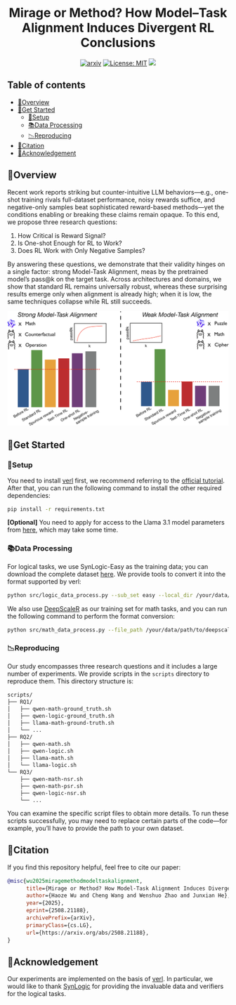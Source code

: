 <div align="center">
    <h1>Mirage or Method? How Model–Task Alignment Induces Divergent RL Conclusions</h1>


[![arxiv](https://img.shields.io/badge/Arxiv-2508.21188-b31b1b.svg?logo=arXiv)](https://arxiv.org/abs/2508.21188) [![License: MIT](https://img.shields.io/badge/License-MIT-green.svg)](https://opensource.org/licenses/MIT) ![](https://img.shields.io/github/last-commit/hkust-nlp/model-task-align-rl?color=blue)
</div>


## Table of contents

- [🌟Overview](#overview)
- [👀Get Started](#Get-Started)
  - [🔧Setup](#Setup)
  - [📚Data Processing](#Data-Processing)
  - [📉Reproducing](#Reproducing)
- [🚩Citation](#Citation)
- [🌻Acknowledgement](#Acknowledgement)

## 🌟Overview

Recent work reports striking but counter-intuitive LLM behaviors—e.g., one-shot training rivals full-dataset performance, noisy rewards suffice, and negative-only samples beat sophisticated reward-based methods—yet the conditions enabling or breaking these claims remain opaque. To this end, we propose three research questions:

1. How Critical is Reward Signal?
2. Is One-shot Enough for RL to Work?
3. Does RL Work with Only Negative Samples?

By answering these questions, we demonstrate that their validity hinges on a single factor: strong Model-Task Alignment, meas by the pretrained model’s pass@k on the target task. Across architectures and domains, we show that standard RL remains universally robust, whereas these surprising results emerge only when alignment is already high; when it is low, the same techniques collapse while RL still succeeds.

<div align="center">
    <img src="assets/overview.png">
</div>

## 👀Get Started

### 🔧Setup

You need to install [verl](https://github.com/volcengine/verl) first, we recommend referring to the [official tutorial](https://verl.readthedocs.io/en/latest/start/install.html). After that, you can run the following command to install the other required dependencies:

```bash
pip install -r requirements.txt
```

**[Optional]** You need to apply for access to the Llama 3.1 model parameters from [here](https://huggingface.co/meta-llama/Llama-3.1-8B-Instruct), which may take some time.

### 📚Data Processing

For logical tasks, we use SynLogic-Easy as the training data; you can download the complete dataset [here](https://huggingface.co/datasets/MiniMaxAI/SynLogic). We provide tools to convert it into the format supported by verl:

```bash
python src/logic_data_process.py --sub_set easy --local_dir /your/data/path
```

We also use [DeepScaleR](https://huggingface.co/datasets/agentica-org/DeepScaleR-Preview-Dataset) as our training set for math tasks, and you can run the following command to perform the format conversion:

```bash
python src/math_data_process.py --file_path /your/data/path/to/deepscaler.json
```

### 📉Reproducing

Our study encompasses three research questions and it includes a large number of experiments. We provide scripts in the `scripts` directory to reproduce them. This directory structure is:

```
scripts/
├── RQ1/
│   ├── qwen-math-ground_truth.sh
│   ├── qwen-logic-ground_truth.sh
│   ├── llama-math-ground-truth.sh
│   └── ...
├── RQ2/
│   ├── qwen-math.sh
│   ├── qwen-logic.sh
│   ├── llama-math.sh
│   └── llama-logic.sh
└── RQ3/
    ├── qwen-math-nsr.sh
    ├── qwen-math-psr.sh
    ├── qwen-logic-nsr.sh
    └── ...
```

You can examine the specific script files to obtain more details. To run these scripts successfully, you may need to replace certain parts of the code—for example, you’ll have to provide the path to your own dataset.

## 🚩Citation

If you find this repository helpful, feel free to cite our paper:

```bibtex
@misc{wu2025miragemethodmodeltaskalignment,
      title={Mirage or Method? How Model-Task Alignment Induces Divergent RL Conclusions}, 
      author={Haoze Wu and Cheng Wang and Wenshuo Zhao and Junxian He},
      year={2025},
      eprint={2508.21188},
      archivePrefix={arXiv},
      primaryClass={cs.LG},
      url={https://arxiv.org/abs/2508.21188}, 
}
```

## 🌻Acknowledgement

Our experiments are implemented on the basis of [verl](https://github.com/volcengine/verl). In particular, we would like to thank [SynLogic](https://github.com/MiniMax-AI/SynLogic) for providing the invaluable data and verifiers for the logical tasks.
